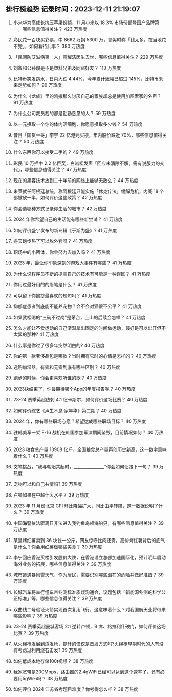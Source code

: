 
## 排行榜趋势 记录时间：2023-12-11 21:19:07
  
  1. 小米华为高成长挤压苹果份额，11 月小米以 18.3% 市场份额登国产品牌第一，哪些信息值得关注？ 423 万热度
    
  2. 彩民花一百块买彩票，中 8662 万捐 5300 万，领奖时称「钱太多，在当地花不完」，如何看待此事？ 380 万热度
    
  3. 「民间防艾滋病第一人」高耀洁医生去世，哪些信息值得关注？ 229 万热度
    
  4. 刘备和公孙瓒是不是塑料兄弟及同窗好友？ 113 万热度
    
  5. 比特币突发跳水，日内大跌 4.44%，今年累计涨幅已超过 145%，比特币未来走势如何？ 99 万热度
    
  6. 为什么《龙族》里的凯撒那么讨厌自己的家族却总是使用加图索家的名声？ 91 万热度
    
  7. 为什么公司裁员裁的都是勤勤恳恳的人？ 59 万热度
    
  8. 以一元换取一个你的体内活细胞，你愿意换取多少钱？ 54 万热度
    
  9. 昔日「国货一哥」李宁 22 亿港元买楼，年内股价跌近 70%，哪些信息值得关注？ 50 万热度
    
  10. 什么东西你可以接受二手的？ 49 万热度
    
  11. 彩民 10 万押中 2.2 亿巨奖，白岩松发声「回应未消除不解，需有说服力的交代」，哪些信息值得关注？ 47 万热度
    
  12. 现在的黑客技术放到二十年前的网络上能够无敌么？ 44 万热度
    
  13. 米莱就任阿根廷总统，称阿根廷只能实施「休克疗法」缓解危机，内阁 18 个部被砍一半，如何评价这些政策？ 42 万热度
    
  14. 你会选哪种方式记录你生活的城市？ 42 万热度
    
  15. 2024 年你希望自己的生活能有哪些新尝试？ 41 万热度
    
  16. 如何评价盛宇发布的新专辑《于斯为盛》? 41 万热度
    
  17. 冬天跑步热了可以脱外套吗？ 41 万热度
    
  18. 职场中的小团体，你会努力去加入吗？ 41 万热度
    
  19. 2023 年，最让你印象深刻的游戏大事件有哪些？ 41 万热度
    
  20. 为什么说程序员不断的提高自己的技术有可能是一种误区？ 41 万热度
    
  21. 你用过最好用的的眉笔是什么？ 41 万热度
    
  22. 可以留下你摘抄最喜欢的短句吗？ 41 万热度
    
  23. 抑郁症患者到底能不能养宠物？会不会对猫很不公平？ 41 万热度
    
  24. 如果武松喝的“三碗不过岗”是茅台，上山的后续会怎样？ 41 万热度
    
  25. 怎么才能让不爱运动的自己渐渐拿出固定的时间做运动，最好是可以出汗但不太累的那种? 41 万热度
    
  26. 什么事是你过了很多年突然明白的? 40 万热度
    
  27. 你的第一款奢侈品包是哪款？当时拥有它时的心情是怎样的？ 40 万热度
    
  28. 选购加湿器，有雾和无雾到底有哪些区别？ 40 万热度
    
  29. 跑步的时候，你会更喜欢听谁的歌？ 40 万热度
    
  30. 2023快结束了，你最期待哪个App的年度报告呢？ 40 万热度
    
  31. 23-24 赛季英超热刺 4:1 纽卡斯尔，如何评价这场比赛？ 40 万热度
    
  32. 如何评价综艺《声生不息·家年华》第二期？ 40 万热度
    
  33. 2024 年，你有哪些职场心愿？希望达成哪些职场目标？ 40 万热度
    
  34. 驻韩美军一架 F-16 战机在韩国参加军演期间坠毁，目前情况如何？ 40 万热度
    
  35. 2023 粮食总产量 13908 亿斤，全国粮食总产量再创历史新高，这一数字意味着什么？ 40 万热度
    
  36. 文笔挑战，“我与朝阳共起时，_______________”你会如何让接下一句？ 39 万热度
    
  37. 宠物可以和自己共情吗? 39 万热度
    
  38. 卢顿如果在中超什么水平？ 39 万热度
    
  39. 2023 年 11 月份北京 CPI 环比降幅扩大，同比由平转降，这一数据说明了什么？ 39 万热度
    
  40. 中国海警依法驱离日非法进入我钓鱼岛领海船只，有哪些信息值得关注？ 39 万热度
    
  41. 某皇烤红薯卖到 36 块钱一公斤，网友惊呼比肉还贵，高价烤红薯背后的底气是什么？你会用红薯做哪些美食？ 39 万热度
    
  42. 李宁回应香港买楼引发股价大跌，在香港设立总部加速国际化，预计明年启动海外业务的拓展，哪些信息值得关注？ 39 万热度
    
  43. 城市遭遇暴风雪天气，作为居民，需要识别哪些潜在的危险并做好准备？ 39 万热度
    
  44. 长城汽车将举行懂车帝冬测标准质疑沟通会，议题包括「新能源冬测的科学公正标准」等，哪些信息值得关注？ 39 万热度
    
  45. 双曲线二号验证火箭实现首次复用飞行，这意味着什么？对我国航天业将带来哪些影响？ 39 万热度
    
  46. 23-24 赛季英超曼城客场 2:1 逆转卢顿，B 席、格拉利什破门，如何评价这场比赛？ 39 万热度
    
  47. 从火绳枪发展到燧发枪，提升的仅仅是击发方式吗?火绳枪早期时代的人有没有考虑过利用燧石击发? 39 万热度
    
  48. 如何低成本地存储100t视频？ 38 万热度
    
  49. 我家宽带是200Mbps，路由器的2.4gWiFi已经可以达到这个速率了，还有必要用5gWiFi吗？ 38 万热度
    
  50. 如何评价 2024 江苏省考题目难度？你考得怎么样？ 38 万热度
    